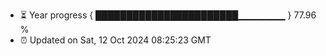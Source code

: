 - ⏳ Year progress { ███████████████████████▁▁▁▁▁▁▁ } 77.96 %
- ⏰ Updated on Sat, 12 Oct 2024 08:25:23 GMT

